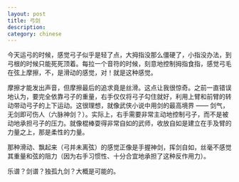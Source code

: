 ```yaml
---
layout: post
title: 弓剑
description: 
category: chinese
---
```


今天运弓的时候，感觉弓子似乎是轻了点，大拇指没那么僵硬了，小指没办法，到弓根的时候只能死死顶着。每拉一个音符的时候，刻意地控制拇指食指，感觉弓毛在弦上摩擦，不，是滑动的感觉，对！就是这种感觉。

摩擦才能发出声音，但摩擦最后的追求竟是丝滑。这点让我很惊奇。之前一直错误地认为，要完全依靠弓子的重量，右手仅仅将弓子勾住就好，利用上臂和前臂的转动带动弓子的上下运动。这很理想，就像武侠小说中用剑的最高境界 —— 剑气，无剑即可伤人（六脉神剑？）。实际上，右手需要非常主动地控制弓子，而不是被动地承担弓子的压力。就像棍棒耍得非常自如的武师，收放自如是建立在手及臂的力量之上，那是柔性的力量。

那种滑动、飘起来（弓并未离弦）的感觉正像是手握神剑，挥剑自如，丝毫不感觉其重量和弦的阻力（因为右手习惯性、十分合宜地承担了这种反作用力）。

乐谱？剑谱？独孤九剑？大概是可能的。



